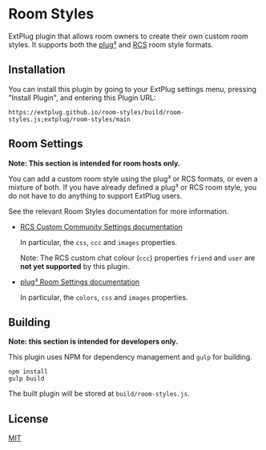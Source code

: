 Room Styles
===========

ExtPlug plugin that allows room owners to create their own custom room styles.
It supports both the [plug³](https://github.com/plugCubed/plugCubed/wiki/Room-Settings)
and [RCS](https://rcs.radiant.dj/ccs) room style formats.

## Installation

You can install this plugin by going to your ExtPlug settings menu, pressing "Install Plugin",
and entering this Plugin URL:

```
https://extplug.github.io/room-styles/build/room-styles.js;extplug/room-styles/main
```

## Room Settings

**Note: This section is intended for room hosts only.**

You can add a custom room style using the plug³ or RCS formats, or even a
mixture of both. If you have already defined a plug³ or RCS room style, you do
not have to do anything to support ExtPlug users.

See the relevant Room Styles documentation for more information.

  * [RCS Custom Community Settings documentation](https://rcs.radiant.dj/ccs)

    In particular, the `css`, `ccc` and `images` properties.

    Note: The RCS custom chat colour (`ccc`) properties `friend` and `user` are
    **not yet supported** by this plugin.

  * [plug³ Room Settings documentation](https://github.com/plugCubed/plugCubed/wiki/Room-Settings)

    In particular, the `colors`, `css` and `images` properties.

## Building

**Note: this section is intended for developers only.**

This plugin uses NPM for dependency management and `gulp` for building.

```
npm install
gulp build
```

The built plugin will be stored at `build/room-styles.js`.

## License

[MIT](./LICENSE)

